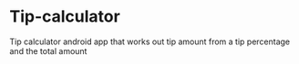# Tip-calculator
Tip calculator android app that works out tip amount from a tip percentage and the total amount
